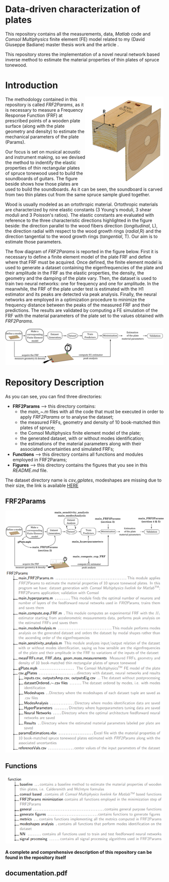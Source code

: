 # Data-driven characterization of plates
This repository contains all the measurements, data, *Matlab* code and *Comsol Multiphysics* finite element (FE) model related to my (David Giuseppe Badiane) master thesis work and the article <!-- *"A neural network-based method for spruce tonewood characterization", Journal of Acoustic Society of America (JASA)* (David Giuseppe Badiane, Raffaele Malvermi, Sebastian Gonzalez, Fabio Antonacci, Augusto Sarti)
-->.

This repository stores the implementation of a novel neural network based inverse method to estimate the material properties of thin plates of spruce tonewood. 


# Introduction

  <img align="right" src="/Figures/wood_directions.png" width="250"> The methodology contained in this repository is called *FRF2Params*, as it is necessary to measure a Frequency Response Function (FRF) at prescribed points of a wooden plate surface (along with the plate geometry and density) to estimate the mechanical parameters of the plate (Params). 

Our focus is set on musical acoustic and instrument making, so we devised the method to indentify the elastic properties of thin rectangular plates of spruce tonewood used to build the soundboards of guitars. The figure beside shows how those plates are used to build the soundboards. As it can be seen, the soundboard is carved from two thin plates cut from the same spruce sample glued together. 

Wood is usually modeled as an ortothropic material. Ortothropic materials are characterized by nine elastic constants (3 Young's moduli, 3 shear moduli and 3 Poisson's ratios). The elastic constants are evaluated with reference to the three characteristic directions highlighted in the figure beside: the direction parallel to the wood fibers direction (*longitudinal*, L), the direction radial with respect to the wood growth rings (*radial*,R) and the direction tangential to the wood growth rings (*tangential*, T). Our aim is to estimate those parameters. 

The flow diagram of *FRF2Params* is reported in the figure below. First it is necessary to define a finite element model of the plate FRF and define where that FRF must be acquired. Once defined, the finite element model is used to generate a dataset containing the eigenfrequencies of the plate and their amplitude in the FRF as the elastic properties, the density, the geometry and the damping of the plate vary. Then, the dataset is used to train two neural networks: one for frequency and one for amplitude. In the meanwhile, the FRF of the plate under test is estimated with the H1 estimator and its peaks are detected via peak analysis. Finally, the neural networks are employed in a optimization procedure to minimize the frequency distance between the peaks of the measured FRF and their predictions. The results are validated by computing a FE simulation of the FRF with the material parameters of the plate set to the values obtained with *FRF2Params*.

<img align="center" src="/Figures/method Flowchart.png">

# Repository Description

As you can see, you can find three directories:
- **FRF2Params** --> this directory contains:
   - the *main_~.m* files with all the code that must be executed in order to apply *FRF2Params* or to analyse the dataset;
   - the measured FRFs, geometry and density of 10 book-matched thin plates of spruce;
   - the Comsol Multiphysics finite element model of the plate;
   - the generated dataset, with or without modes identification;
   - the estimations of the material parameters along with their associated uncertainties and simulated FRFs;
- **Functions** --> this directory contains all functions and modules employed in FRF2Params;
- **Figures** --> this directory contains the figures that you see in this *README.md* file. 

The dataset directory name is *csv_gplates*, modeshapes are missing due to their size, the link is available [HERE](https://drive.google.com/file/d/1pHcqZKaihc7UNpUfCX5Sw652mwhAkiLH/view?usp=drive_link) 

## FRF2Params
<img align="center" src="/Figures/code Flowchart.png">
<img align="center" src="/Figures/FRF2Params_dir_descr.png">

## Functions
<img align="center" src="/Figures/functions_dir_descr.png">


#### A complete and comprehensive description of this repository can be found in the repository itself
## documentation.pdf
